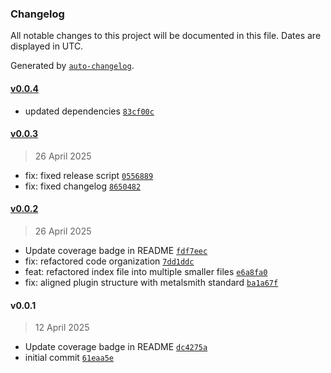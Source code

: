 ### Changelog

All notable changes to this project will be documented in this file. Dates are displayed in UTC.

Generated by [`auto-changelog`](https://github.com/CookPete/auto-changelog).

#### [v0.0.4](https://github.com/wernerglinka/metalsmith-simple-pagination/compare/v0.0.3...v0.0.4)

- updated dependencies [`83cf00c`](https://github.com/wernerglinka/metalsmith-simple-pagination/commit/83cf00c42ea7982b0c7f96cbafff1e59f1c7516d)

#### [v0.0.3](https://github.com/wernerglinka/metalsmith-simple-pagination/compare/v0.0.2...v0.0.3)

> 26 April 2025

- fix: fixed release script [`0556889`](https://github.com/wernerglinka/metalsmith-simple-pagination/commit/05568899cefa844ec2ca4bcae4f83d9454ae6056)
- fix: fixed changelog [`8650482`](https://github.com/wernerglinka/metalsmith-simple-pagination/commit/865048293e14af4a5e69585bee0b43affcf594e2)

#### [v0.0.2](https://github.com/wernerglinka/metalsmith-simple-pagination/compare/v0.0.1...v0.0.2)

> 26 April 2025

- Update coverage badge in README [`fdf7eec`](https://github.com/wernerglinka/metalsmith-simple-pagination/commit/fdf7eece78b99d48f3f80abfa801da2376e7f92e)
- fix: refactored code organization [`7dd1ddc`](https://github.com/wernerglinka/metalsmith-simple-pagination/commit/7dd1ddc564cfac5ff408b6c087c471fd02582588)
- feat: refactored index file into multiple smaller files [`e6a8fa0`](https://github.com/wernerglinka/metalsmith-simple-pagination/commit/e6a8fa0e3412eee435295feaba3f58de8d18a6fa)
- fix: aligned plugin structure with metalsmith standard [`ba1a67f`](https://github.com/wernerglinka/metalsmith-simple-pagination/commit/ba1a67f2aced6e77726d458d22d10409ae5325f3)

#### v0.0.1

> 12 April 2025

- Update coverage badge in README [`dc4275a`](https://github.com/wernerglinka/metalsmith-simple-pagination/commit/dc4275a18a5ae0d1b44597637f7d4d7493389cbb)
- initial commit [`61eaa5e`](https://github.com/wernerglinka/metalsmith-simple-pagination/commit/61eaa5e00ccb59b28c2dba9aafe8f0b243097397)
